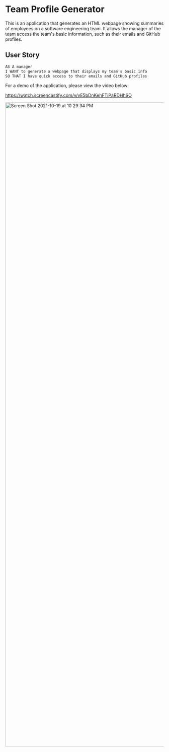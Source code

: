 # Team Profile Generator

This is an application that generates an HTML webpage showing summaries of employees on a software engineering team. It allows the manager of the team access 
the team's basic information, such as their emails and GitHub profiles. 

## User Story

```md
AS A manager
I WANT to generate a webpage that displays my team's basic info
SO THAT I have quick access to their emails and GitHub profiles
```

For a demo of the application, please view the video below: 

https://watch.screencastify.com/v/vE5bDnKehFTiPaRDHhSO

<img width="2048" alt="Screen Shot 2021-10-19 at 10 29 34 PM" src="https://user-images.githubusercontent.com/90150892/138018074-f2d7be30-ae67-4b64-abd1-881be59a41ed.png">
